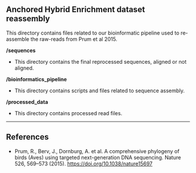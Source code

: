 ## Anchored Hybrid Enrichment dataset reassembly

This directory contains files related to our bioinformatic pipeline used to re-assemble the raw-reads from Prum et al 2015.

**/sequences**
* This directory contains the final reprocessed sequences, aligned or not aligned.

**/bioinformatics_pipeline**
* This directory contains scripts and files related to sequence assembly.

**/processed_data**
* This directory contains processed read files.

---

## References

* Prum, R., Berv, J., Dornburg, A. et al. A comprehensive phylogeny of birds (Aves) using targeted next-generation DNA sequencing. Nature 526, 569–573 (2015). https://doi.org/10.1038/nature15697

